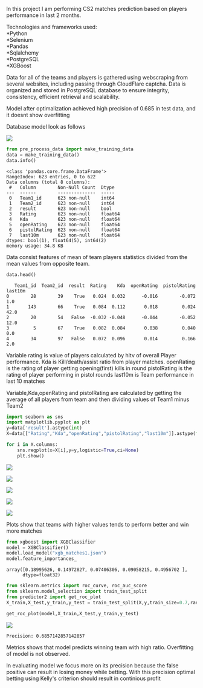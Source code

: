 
<div class="cell markdown">

In this project I am performing CS2 matches prediction based on players
performance in last 2 months.

Technologies and frameworks used:  
*Python  
*Selenium  
*Pandas  
*Sqlalchemy  
*PostgreSQL  
*XGBoost

Data for all of the teams and players is gathered using webscraping from
several websites, including passing through CloudFlare captcha. Data is
organized and stored in PostgreSQL database to ensure integrity,
consistency, efficient retrieval and scalability.

Model after optimalization achieved high precision of 0.685 in test
data, and it doesnt show overfitting

Database model look as follows

<div class="db_model">

![](readme_img/db_schema.png)

</div>

</div>

<div class="cell code" execution_count="10">

``` python
from pre_process_data import make_training_data
data = make_training_data()
data.info()
```

<div class="output stream stdout">

    <class 'pandas.core.frame.DataFrame'>
    RangeIndex: 623 entries, 0 to 622
    Data columns (total 8 columns):
     #   Column        Non-Null Count  Dtype  
    ---  ------        --------------  -----  
     0   Team1_id      623 non-null    int64  
     1   Team2_id      623 non-null    int64  
     2   result        623 non-null    bool   
     3   Rating        623 non-null    float64
     4   Kda           623 non-null    float64
     5   openRating    623 non-null    float64
     6   pistolRating  623 non-null    float64
     7   last10m       623 non-null    float64
    dtypes: bool(1), float64(5), int64(2)
    memory usage: 34.8 KB

</div>

</div>

<div class="cell markdown">

Data consist features of mean of team players statistics divided from
the mean values from opposite team.

</div>

<div class="cell code" execution_count="11">

``` python
data.head()
```

<div class="output execute_result" execution_count="11">

       Team1_id  Team2_id  result  Rating    Kda  openRating  pistolRating  last10m
    0        28        39    True   0.024  0.032      -0.016        -0.072      1.0
    1       143        66    True   0.084  0.112       0.018         0.024     42.0
    2        20        54   False  -0.032 -0.048      -0.044        -0.052     12.0
    3         5        67    True   0.082  0.084       0.038         0.040      0.0
    4        34        97   False   0.072  0.096       0.014         0.166      2.0

</div>

</div>

<div class="cell markdown">

Variable rating is value of players calculated by hltv of overall Player
performance. Kda is Kill/death/assist ratio from player matches.
openRating is the rating of player getting opening(first) kills in round
pistolRating is the rating of player performing in pistol rounds last10m
is Team performance in last 10 matches

Variable,Kda,openRating and pistolRating are calculated by getting the
average of all players from team and then dividing values of Team1 minus
Team2

</div>

<div class="cell code" execution_count="12">

``` python
import seaborn as sns
import matplotlib.pyplot as plt
y=data['result'].astype(int)
X=data[["Rating","Kda","openRating","pistolRating","last10m"]].astype(float)

for i in X.columns:
    sns.regplot(x=X[i],y=y,logistic=True,ci=None)
    plt.show()
```

<div class="output display_data">

![](readme_img/509f1a15d60859cf9d2184be04f19ae2cf199d19.png)

</div>

<div class="output display_data">

![](readme_img/05f83464fd5c72f8754370efca0e42e00d0319ea.png)

</div>

<div class="output display_data">

![](readme_img/2af4b49a4bc45c195de4343110df5c196eade40b.png)

</div>

<div class="output display_data">

![](readme_img/13560ec042eecda14887f6d7576c2b4da1729772.png)

</div>

<div class="output display_data">

![](readme_img/190d51a3cbc87ccf87cf08b627cc9c97099a282c.png)

</div>

</div>

<div class="cell markdown">

Plots show that teams with higher values tends to perform better and win
more matches

</div>

<div class="cell code" execution_count="13">

``` python
from xgboost import XGBClassifier
model = XGBClassifier()
model.load_model("xgb_matches1.json")
model.feature_importances_
```

<div class="output execute_result" execution_count="13">

    array([0.18995626, 0.14972827, 0.07406306, 0.09058215, 0.4956702 ],
          dtype=float32)

</div>

</div>

<div class="cell code" execution_count="14">

``` python
from sklearn.metrics import roc_curve, roc_auc_score
from sklearn.model_selection import train_test_split
from predictor2 import get_roc_plot
X_train,X_test,y_train,y_test = train_test_split(X,y,train_size=0.7,random_state=1)

get_roc_plot(model,X_train,X_test,y_train,y_test)
```

<div class="output display_data">

![](readme_img/bed76f5c989b0ae493a517b23c43085ae643e132.png)

</div>

<div class="output stream stdout">

    Precision: 0.6857142857142857

</div>

</div>

<div class="cell markdown">

Metrics shows that model predicts winning team with high ratio.
Overfitting of model is not observed.

In evaluating model we focus more on its precision because the false
positive can result in losing money while betting. With this precision
optimal betting using Kelly's criterion should result in continious
profit

</div>
